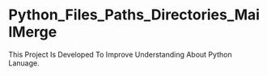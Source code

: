 # Python_Files_Paths_Directories_MailMerge
This Project Is Developed To Improve Understanding About Python Lanuage.
